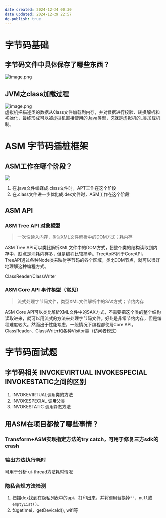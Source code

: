 ```yaml
---
date created: 2024-12-24 00:30
date updated: 2024-12-29 22:57
dg-publish: true
---
```


# 字节码基础

## 字节码文件中具体保存了哪些东西？

![image.png](https://cdn.nlark.com/yuque/0/2022/png/694278/1654448389750-092be6bf-a6b0-4114-98e5-4fb61930eb10.png#averageHue=%23f6f6f6&clientId=ud4d60f4f-e76f-4&from=paste&height=365&id=u7df2f25a&originHeight=956&originWidth=1125&originalType=binary&ratio=1&rotation=0&showTitle=false&size=76299&status=done&style=none&taskId=u46e467c3-0102-4419-8fb3-0294b57a497&title=&width=429)

## JVM之class加载过程

![image.png](https://cdn.nlark.com/yuque/0/2022/png/694278/1654966674219-a08d79be-4dae-4867-abd3-ed2084167661.png#averageHue=%23fafafa&clientId=uf9aca7f5-fdec-4&from=paste&height=155&id=u766e4ce2&originHeight=420&originWidth=1170&originalType=binary&ratio=1&rotation=0&showTitle=false&size=63475&status=done&style=none&taskId=u39092600-7d2f-4c25-80e0-bc81e839c68&title=&width=431)<br />虚拟机把描述类的数据从Class文件加载到内存，并对数据进行校验、转换解析和初始化，最终形成可以被虚拟机直接使用的Java类型，这就是虚拟机的_类加载机制。

# ASM 字节码插桩框架

## ASM工作在哪个阶段？

![](https://cdn.nlark.com/yuque/0/2022/webp/694278/1658756875783-1ce3b265-5340-4de2-a00d-df3aa222efb0.webp#averageHue=%2358473b&clientId=u41c94535-544e-4&from=paste&id=u8acdccc9&originHeight=398&originWidth=1033&originalType=url&ratio=1&rotation=0&showTitle=false&status=done&style=none&taskId=uaac86da5-f932-4bcc-8a5e-1714893f0b4&title=)

1. 在.java文件编译成.class文件时，APT工作在这个阶段
2. 在.class文件进一步优化成.dex文件时，ASM工作在这个阶段

## ASM API

### ASM Tree API 对象模型

> 一次性读入内存，类似XML文件解析中的DOM方式；耗内存

ASM Tree API可以类比解析XML文件中的DOM方式，把整个类的结构读取到内存中，缺点是消耗内存多，但是编程比较简单。TreeApi不同于CoreAPI，TreeAPI通过各种Node类来映射字节码的各个区域，类比DOM节点，就可以很好地理解这种编程方式。

ClassReader/ClassWriter

### ASM Core API 事件模型（常见）

> 流式处理字节码文件，类型XML文件解析中的SAX方式；节约内存

ASM Core API可以类比解析XML文件中的SAX方式，不需要把这个类的整个结构读取进来，就可以用流式的方法来处理字节码文件。好处是非常节约内存，但是编程难度较大。然而出于性能考虑，一般情况下编程都使用Core API。<br />ClassReader、ClassWriter和各种Visitor类（访问者模式）

# 字节码面试题

## 字节码相关 INVOKEVIRTUAL INVOKESPECIAL INVOKESTATIC之间的区别

1. INVOKEVIRTUAL调用类的方法
2. INVOKESPECIAL 调用父类
3. INVOKESTATIC 调用静态方法

## 用ASM在项目都做了哪些事情？

### Transform+ASM实现指定方法的try catch，可用于修复三方sdk的crash

### 输出方法执行耗时

可用于分析 ui-thread方法耗时情况

### 隐私合规方法检测

1. 扫描dex找到在隐私列表中的api，打印出来，并将调用替换掉`""`、`null`或`emptyList()`。
2. 如getImei，getDeviceId(), wifi等
